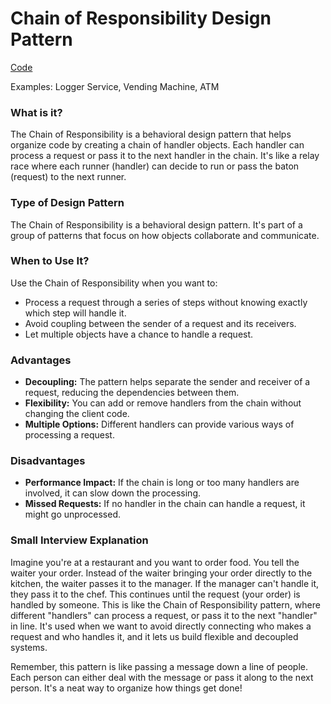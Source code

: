 # Chain of Responsibility Design Pattern

[Code](https://github.com/Princeyadav05/low-level-system-design/blob/main/Design%20Patterns/Chain%20of%20Responsibility%20Pattern/chainOfResponsibility.py)

Examples: Logger Service, Vending Machine, ATM

### What is it?
The Chain of Responsibility is a behavioral design pattern that helps organize code by creating a chain of handler objects. Each handler can process a request or pass it to the next handler in the chain. It's like a relay race where each runner (handler) can decide to run or pass the baton (request) to the next runner.

### Type of Design Pattern
The Chain of Responsibility is a behavioral design pattern. It's part of a group of patterns that focus on how objects collaborate and communicate.

### When to Use It?
Use the Chain of Responsibility when you want to:
- Process a request through a series of steps without knowing exactly which step will handle it.
- Avoid coupling between the sender of a request and its receivers.
- Let multiple objects have a chance to handle a request.

### Advantages
- **Decoupling:** The pattern helps separate the sender and receiver of a request, reducing the dependencies between them.
- **Flexibility:** You can add or remove handlers from the chain without changing the client code.
- **Multiple Options:** Different handlers can provide various ways of processing a request.

### Disadvantages
- **Performance Impact:** If the chain is long or too many handlers are involved, it can slow down the processing.
- **Missed Requests:** If no handler in the chain can handle a request, it might go unprocessed.

### Small Interview Explanation
Imagine you're at a restaurant and you want to order food. You tell the waiter your order. Instead of the waiter bringing your order directly to the kitchen, the waiter passes it to the manager. If the manager can't handle it, they pass it to the chef. This continues until the request (your order) is handled by someone. This is like the Chain of Responsibility pattern, where different "handlers" can process a request, or pass it to the next "handler" in line. It's used when we want to avoid directly connecting who makes a request and who handles it, and it lets us build flexible and decoupled systems.

Remember, this pattern is like passing a message down a line of people. Each person can either deal with the message or pass it along to the next person. It's a neat way to organize how things get done!

